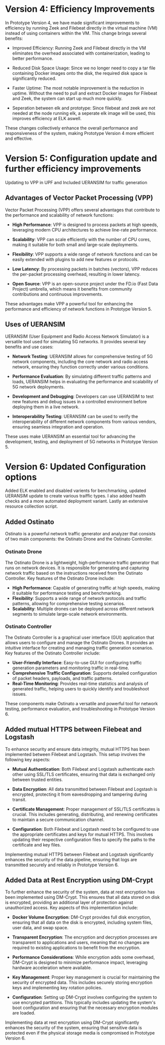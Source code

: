 # Version 4: Efficiency Improvements
In Prototype Version 4, we have made significant improvements to efficiency by running Zeek and Filebeat directly in the virtual machine (VM) instead of using containers within the VM. This change brings several benefits:

- Improved Efficiency: Running Zeek and Filebeat directly in the VM eliminates the overhead associated with containerization, leading to better performance.

- Reduced Disk Space Usage: Since we no longer need to copy a tar file containing Docker images onto the disk, the required disk space is significantly reduced.

- Faster Uptime: The most notable improvement is the reduction in uptime. Without the need to pull and extract Docker images for Filebeat and Zeek, the system can start up much more quickly.

- Seperation between elk and prototype: Since filebeat and zeek are not needed at the node running elk, a seperate elk image will be used, this improves efficiency at ELK aswell.

These changes collectively enhance the overall performance and responsiveness of the system, making Prototype Version 4 more efficient and effective.

# Version 5: Configuration update and further efficiency improvements
Updating to VPP in UPF and Included UERANSIM for traffic generation
## Advantages of Vector Packet Processing (VPP)

Vector Packet Processing (VPP) offers several advantages that contribute to the performance and scalability of network functions:

- **High Performance**: VPP is designed to process packets at high speeds, leveraging modern CPU architectures to achieve line-rate performance.

- **Scalability**: VPP can scale efficiently with the number of CPU cores, making it suitable for both small and large-scale deployments.

- **Flexibility**: VPP supports a wide range of network functions and can be easily extended with plugins to add new features or protocols.

- **Low Latency**: By processing packets in batches (vectors), VPP reduces the per-packet processing overhead, resulting in lower latency.

- **Open Source**: VPP is an open-source project under the FD.io (Fast Data Project) umbrella, which means it benefits from community contributions and continuous improvements.

These advantages make VPP a powerful tool for enhancing the performance and efficiency of network functions in Prototype Version 5.
## Uses of UERANSIM

UERANSIM (User Equipment and Radio Access Network Simulator) is a versatile tool used for simulating 5G networks. It provides several key benefits and use cases:

- **Network Testing**: UERANSIM allows for comprehensive testing of 5G network components, including the core network and radio access network, ensuring they function correctly under various conditions.

- **Performance Evaluation**: By simulating different traffic patterns and loads, UERANSIM helps in evaluating the performance and scalability of 5G network deployments.

- **Development and Debugging**: Developers can use UERANSIM to test new features and debug issues in a controlled environment before deploying them in a live network.

- **Interoperability Testing**: UERANSIM can be used to verify the interoperability of different network components from various vendors, ensuring seamless integration and operation.


These uses make UERANSIM an essential tool for advancing the development, testing, and deployment of 5G networks in Prototype Version 5.

# Version 6: Updated Configuration options
Added ELK enabled and disabled varients for benchmarking, updated UERANSIM update to create various traiffic types. I also added health checks and a more automated deployment variant. Lastly an extensive resource collection script. 

## Added Ostinato
Ostinato is a powerful network traffic generator and analyzer that consists of two main components: the Ostinato Drone and the Ostinato Controller.

### Ostinato Drone

The Ostinato Drone is a lightweight, high-performance traffic generator that runs on network devices. It is responsible for generating and capturing network traffic based on the instructions received from the Ostinato Controller. Key features of the Ostinato Drone include:

- **High Performance**: Capable of generating traffic at high speeds, making it suitable for performance testing and benchmarking.
- **Flexibility**: Supports a wide range of network protocols and traffic patterns, allowing for comprehensive testing scenarios.
- **Scalability**: Multiple drones can be deployed across different network segments to simulate large-scale network environments.

### Ostinato Controller

The Ostinato Controller is a graphical user interface (GUI) application that allows users to configure and manage the Ostinato Drones. It provides an intuitive interface for creating and managing traffic generation scenarios. Key features of the Ostinato Controller include:

- **User-Friendly Interface**: Easy-to-use GUI for configuring traffic generation parameters and monitoring traffic in real-time.
- **Comprehensive Traffic Configuration**: Supports detailed configuration of packet headers, payloads, and traffic patterns.
- **Real-Time Monitoring**: Provides real-time statistics and analysis of generated traffic, helping users to quickly identify and troubleshoot issues.

These components make Ostinato a versatile and powerful tool for network testing, performance evaluation, and troubleshooting in Prototype Version 6.

## Added mutual HTTPS between Filebeat and Logstash
To enhance security and ensure data integrity, mutual HTTPS has been implemented between Filebeat and Logstash. This setup involves the following key aspects:

- **Mutual Authentication**: Both Filebeat and Logstash authenticate each other using SSL/TLS certificates, ensuring that data is exchanged only between trusted entities.

- **Data Encryption**: All data transmitted between Filebeat and Logstash is encrypted, protecting it from eavesdropping and tampering during transit.

- **Certificate Management**: Proper management of SSL/TLS certificates is crucial. This includes generating, distributing, and renewing certificates to maintain a secure communication channel.

- **Configuration**: Both Filebeat and Logstash need to be configured to use the appropriate certificates and keys for mutual HTTPS. This involves updating their respective configuration files to specify the paths to the certificate and key files.

Implementing mutual HTTPS between Filebeat and Logstash significantly enhances the security of the data pipeline, ensuring that logs are transmitted securely and reliably in Prototype Version 6.

## Added Data at Rest Encryption using DM-Crypt
To further enhance the security of the system, data at rest encryption has been implemented using DM-Crypt. This ensures that all data stored on disk is encrypted, providing an additional layer of protection against unauthorized access. Key aspects of this implementation include:

- **Docker Volume Encryption**: DM-Crypt provides full disk encryption, ensuring that all data on the disk is encrypted, including system files, user data, and swap space.

- **Transparent Encryption**: The encryption and decryption processes are transparent to applications and users, meaning that no changes are required to existing applications to benefit from the encryption.

- **Performance Considerations**: While encryption adds some overhead, DM-Crypt is designed to minimize performance impact, leveraging hardware acceleration where available.

- **Key Management**: Proper key management is crucial for maintaining the security of encrypted data. This includes securely storing encryption keys and implementing key rotation policies.

- **Configuration**: Setting up DM-Crypt involves configuring the system to use encrypted partitions. This typically includes updating the system's boot configuration and ensuring that the necessary encryption modules are loaded.

Implementing data at rest encryption using DM-Crypt significantly enhances the security of the system, ensuring that sensitive data is protected even if the physical storage media is compromised in Prototype Version 6.